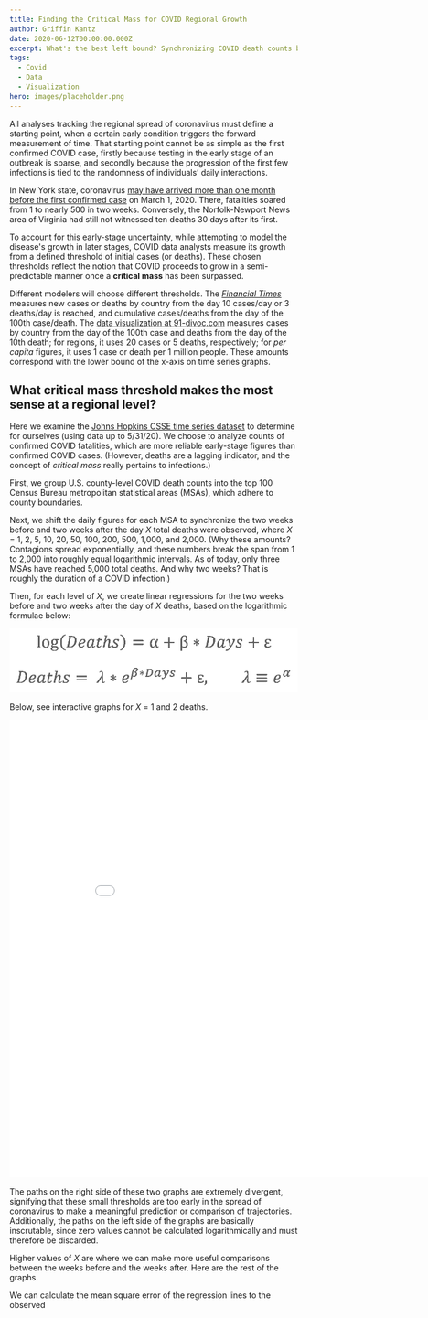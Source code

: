 ```yaml
---
title: Finding the Critical Mass for COVID Regional Growth
author: Griffin Kantz
date: 2020-06-12T00:00:00.000Z
excerpt: What's the best left bound? Synchronizing COVID death counts by U.S. MSA.
tags:
  - Covid
  - Data
  - Visualization
hero: images/placeholder.png
---
```

All analyses tracking the regional spread of coronavirus must define a starting point, when a certain early condition triggers the forward measurement of time. That starting point cannot be as simple as the first confirmed COVID case, firstly because testing in the early stage of an outbreak is sparse, and secondly because the progression of the first few infections is tied to the randomness of individuals’ daily interactions.

In New York state, coronavirus [may have arrived more than one month before the first confirmed case](https://www.cdc.gov/mmwr/volumes/69/wr/mm6922e1.htm?s_cid=mm6922e1_w) on March 1, 2020. There, fatalities soared from 1 to nearly 500 in two weeks. Conversely, the Norfolk-Newport News area of Virginia had still not witnessed ten deaths 30 days after its first.

To account for this early-stage uncertainty, while attempting to model the disease's growth in later stages, COVID data analysts measure its growth from a defined threshold of initial cases (or deaths). These chosen thresholds reflect the notion that COVID proceeds to grow in a semi-predictable manner once a **critical mass** has been surpassed.

Different modelers will choose different thresholds. The *[Financial Times](https://ig.ft.com/coronavirus-chart/?areas=usa&areas=gbr&cumulative=0&logScale=1&perMillion=0&values=deaths)* measures new cases or deaths by country from the day 10 cases/day or 3 deaths/day is reached, and cumulative cases/deaths from the day of the 100th case/death. The [data visualization at 91-divoc.com](http://91-divoc.com/pages/covid-visualization/) measures cases by country from the day of the 100th case and deaths from the day of the 10th death; for regions, it uses 20 cases or 5 deaths, respectively; for *per capita* figures, it uses 1 case or death per 1 million people. These amounts correspond with the lower bound of the x-axis on time series graphs.

## What critical mass threshold makes the most sense at a regional level?

Here we examine the [Johns Hopkins CSSE time series dataset](https://github.com/CSSEGISandData/COVID-19/tree/master/csse_covid_19_data/csse_covid_19_time_series) to determine for ourselves (using data up to 5/31/20). We choose to analyze counts of confirmed COVID fatalities, which are more reliable early-stage figures than confirmed COVID cases. (However, deaths are a lagging indicator, and the concept of *critical mass* really pertains to infections.)

First, we group U.S. county-level COVID death counts into the top 100 Census Bureau metropolitan statistical areas (MSAs), which adhere to county boundaries.

Next, we shift the daily figures for each MSA to synchronize the two weeks before and two weeks after the day *X* total deaths were observed, where *X* = 1, 2, 5, 10, 20, 50, 100, 200, 500, 1,000, and 2,000. (Why these amounts? Contagions spread exponentially, and these numbers break the span from 1 to 2,000 into roughly equal logarithmic intervals. As of today, only three MSAs have reached 5,000 total deaths. And why two weeks? That is roughly the duration of a COVID infection.)

Then, for each level of *X*, we create linear regressions for the two weeks before and two weeks after the day of *X* deaths, based on the logarithmic formulae below:

![Equations: log(deaths) = alpha + beta*days + epsilon. Deaths = lambda*e^(beta*days) + epsilon, lambda = e^alpha.](images/covid-19-critical-mass_equations.png)

Below, see interactive graphs for *X* = 1 and 2 deaths.

<iframe width="900" height="800" frameborder="0" scrolling="no" src="//plotly.com/~GriffinK/3.embed"></iframe>

 

The paths on the right side of these two graphs are extremely divergent, signifying that these small thresholds are too early in the spread of coronavirus to make a meaningful prediction or comparison of trajectories. Additionally, the paths on the left side of the graphs are basically inscrutable, since zero values cannot be calculated logarithmically and must therefore be discarded.

Higher values of *X* are where we can make more useful comparisons between the weeks before and the weeks after. Here are the rest of the graphs.



We can calculate the mean square error of the regression lines to the observed